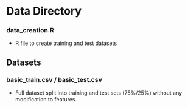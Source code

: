 # Data Directory

### data_creation.R
* R file to create training and test datasets

## Datasets

### basic_train.csv / basic_test.csv
* Full dataset split into training and test sets (75%/25%) without any modification to features.